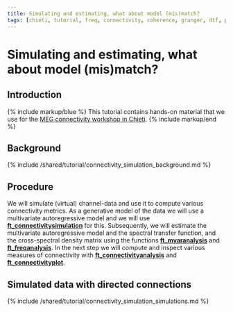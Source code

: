 ```yaml
---
title: Simulating and estimating, what about model (mis)match?
tags: [chieti, tutorial, freq, connectivity, coherence, granger, dtf, pdc]
---
```


# Simulating and estimating, what about model (mis)match?

## Introduction

{% include markup/blue %}
This tutorial contains hands-on material that we use for the [MEG connectivity workshop in Chieti](/workshop/chieti2015).
{% include markup/end %}

## Background

{% include /shared/tutorial/connectivity_simulation_background.md %}

## Procedure

We will simulate (virtual) channel-data and use it to compute various connectivity metrics. As a generative model of the data we will use a multivariate autoregressive model and we will use **[ft_connectivitysimulation](/reference/ft_connectivitysimulation)** for this. Subsequently, we will estimate the multivariate autoregressive model and the spectral transfer function, and the cross-spectral density matrix using the functions **[ft_mvaranalysis](/reference/ft_mvaranalysis)** and **[ft_freqanalysis](/reference/ft_freqanalysis)**. In the next step we will compute and inspect various measures of connectivity with **[ft_connectivityanalysis](/reference/ft_connectivityanalysis)** and **[ft_connectivityplot](/reference/ft_connectivityplot)**.

## Simulated data with directed connections

{% include /shared/tutorial/connectivity_simulation_simulations.md %}
